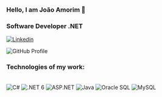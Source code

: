 
### Hello, I am João Amorim 👊
### Software Developer .NET

[![Linkedin](https://img.shields.io/badge/LinkedIn-0077B5?style=for-the-badge&logo=linkedin&logoColor=white)](https://www.linkedin.com/in/joaovamorim/)

![GitHub Profile](https://gh-readme-profile.vercel.app/api?username=joaovamorim&theme=dark)

### Technologies of my work:
<div style="display: inline_block"><br/>
    <img align="center" alt="C#" src="https://img.shields.io/badge/Csharp-993399?style=for-the-badge&logo=csharp&logoColor=white">
    <img align="center" alt=".NET 6" src="https://img.shields.io/badge/.NET 6-993399?style=for-the-badge&logo=dotnet&logoColor=white">
    <img align="center" alt="ASP.NET" src="https://img.shields.io/badge/ASP.NET-993399?style=for-the-badge&logo=dotnet&logoColor=white">
    <img align="center" alt="Java" src="https://img.shields.io/badge/Java-007396?style=for-the-badge&logo=java&logoColor=white">
    <img align="center" alt="Oracle SQL" src="https://img.shields.io/badge/Oracle SQL-F80000?style=for-the-badge&logo=oracle&logoColor=white">
    <img align="center" alt="MySQL" src="https://img.shields.io/badge/MySQL-4479A1?style=for-the-badge&logo=mysql&logoColor=white">
</div>
